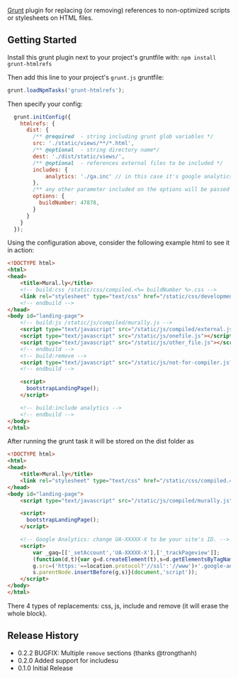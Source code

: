[Grunt][grunt] plugin for replacing (or removing) references to non-optimized scripts or stylesheets on HTML files.

## Getting Started

Install this grunt plugin next to your project's gruntfile with: `npm install grunt-htmlrefs`

Then add this line to your project's `grunt.js` gruntfile:

```javascript
grunt.loadNpmTasks('grunt-htmlrefs');
```

Then specify your config:

```javascript
  grunt.initConfig({
    htmlrefs: {
      dist: {
        /** @required  - string including grunt glob variables */
        src: './static/views/**/*.html',
        /** @optional  - string directory name*/
        dest: './dist/static/views/',
        /** @optional  - references external files to be included */
        includes: {
            analytics: './ga.inc' // in this case it's google analytics (see sample below)
        },
        /** any other parameter included on the options will be passed for template evaluation */
        options: {
          buildNumber: 47878,
        }
      }
    }
  });
```

Using the configuration above, consider the following example html to see it in action:

```html
<!DOCTYPE html>
<html>
<head>
    <title>Mural.ly</title>
    <!-- build:css /static/css/compiled.<%= buildNumber %>.css -->
    <link rel="stylesheet" type="text/css" href="/static/css/development.css" />
    <!-- endbuild -->
</head>
<body id="landing-page">
    <!-- build:js /static/js/compiled/murally.js -->
    <script type="text/javascript" src="/static/js/compiled/external.js"></script>
    <script type="text/javascript" src="/static/js/onefile.js"></script>
    <script type="text/javascript" src="/static/js/other_file.js"></script>
    <!-- endbuild -->
    <!-- build:remove -->
    <script type="text/javascript" src="/static/js/not-for-compiler.js?v=1355D6D2D38"></script>
    <!-- endbuild -->

    <script>
      bootstrapLandingPage();
    </script>

    <!-- build:include analytics -->
    <!-- endbuild -->
</body>
</html>
```

After running the grunt task it will be stored on the dist folder as

```html
<!DOCTYPE html>
<html>
<head>
    <title>Mural.ly</title>
    <link rel="stylesheet" type="text/css" href="/static/css/compiled.47878.css" />
</head>
<body id="landing-page">
    <script type="text/javascript" src="/static/js/compiled/murally.js"></script>

    <script>
      bootstrapLandingPage();
    </script>

    <!-- Google Analytics: change UA-XXXXX-X to be your site's ID. -->
    <script>
        var _gaq=[['_setAccount','UA-XXXXX-X'],['_trackPageview']];
        (function(d,t){var g=d.createElement(t),s=d.getElementsByTagName(t)[0];
        g.src=('https:'==location.protocol?'//ssl':'//www')+'.google-analytics.com/ga.js';
        s.parentNode.insertBefore(g,s)}(document,'script'));
    </script>
</body>
</html>
```

There 4 types of replacements: css, js, include and remove (it will erase the whole block).

[grunt]: https://github.com/cowboy/grunt

## Release History
* 0.2.2 BUGFIX: Multiple `remove` sections (thanks @trongthanh)
* 0.2.0 Added support for includesu
* 0.1.0 Initial Release
